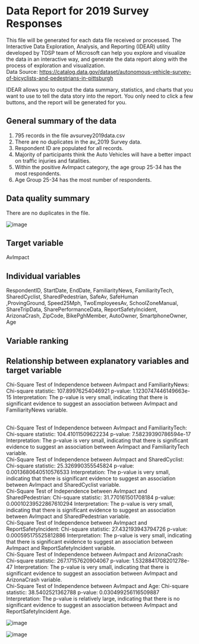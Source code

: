 # Data Report for 2019 Survey Responses
This file will be generated for each data file received or processed. The Interactive Data Exploration, Analysis, and Reporting (IDEAR) utility developed by TDSP team of Microsoft can help you explore and visualize the data in an interactive way, and generate the data report along with the process of exploration and visualization. <br>
Data Source: https://catalog.data.gov/dataset/autonomous-vehicle-survey-of-bicyclists-and-pedestrians-in-pittsburgh

IDEAR allows you to output the data summary, statistics, and charts that you want to use to tell the data story into the report. You only need to click a few buttons, and the report will be generated for you. 

## General summary of the data

1. 795 records in the file avsurvey2019data.csv <br>
2. There are no duplicates in the av_2019 Survey data. <br>
3. Respondent ID are populated for all records.  <br>
4. Majority of participants think the Auto Vehicles will have a better impact on traffic injuries and fatalities. <br>
5. Within the positive AvImpact category, the age group 25-34 has the most respondents. <br>
6. Age Group 25-34 has the most number of respondents. <br>

## Data quality summary
There are no duplicates in the file.

![image](https://github.com/CMU-SoftwareDesignforDS-Team/AutoVehicles/assets/75749274/3a42e552-8928-4baf-be1b-30dc215891af)



## Target variable
AvImpact

## Individual variables
RespondentID,  StartDate,  EndDate,  FamiliarityNews, FamiliarityTech, SharedCyclist, SharedPedestrian, SafeAv, SafeHuman <br>
,ProvingGround, Speed25Mph, TwoEmployeesAv, SchoolZoneManual, ShareTripData, SharePerformanceData, ReportSafetyIncident, ArizonaCrash, ZipCode, BikePghMember, AutoOwner, SmartphoneOwner, Age



## Variable ranking

## Relationship between explanatory variables and target variable

Chi-Square Test of Independence between AvImpact and FamiliarityNews:
Chi-square statistic: 107.89976254046921
p-value: 1.1230747446149663e-15
Interpretation: The p-value is very small, indicating that there is significant evidence to suggest an association between AvImpact and FamiliarityNews variable. 

<br>
Chi-Square Test of Independence between AvImpact and FamiliarityTech:
Chi-square statistic: 104.41011509622234
p-value: 7.58239390786594e-17
Interpretation: The p-value is very small, indicating that there is significant evidence to suggest an association between AvImpact and FamiliarityTech variable.

<br>
Chi-Square Test of Independence between AvImpact and SharedCyclist:
Chi-square statistic: 25.326990355545824
p-value: 0.0013680640510576533
Interpretation: The p-value is very small, indicating that there is significant evidence to suggest an association between AvImpact and SharedCyclist variable.

<br>
Chi-Square Test of Independence between AvImpact and SharedPedestrian:
Chi-square statistic: 31.770161501708184
p-value: 0.00010239522867610294
Interpretation: The p-value is very small, indicating that there is significant evidence to suggest an association between AvImpact and SharedPedestrian variable.

<br>
Chi-Square Test of Independence between AvImpact and ReportSafetyIncident:
Chi-square statistic: 27.432193943794726
p-value: 0.000595175525812886
Interpretation: The p-value is very small, indicating that there is significant evidence to suggest an association between AvImpact and ReportSafetyIncident variable.

<br>
Chi-Square Test of Independence between AvImpact and ArizonaCrash:
Chi-square statistic: 267.17157620904067
p-value: 1.5328841708201278e-47
Interpretation: The p-value is very small, indicating that there is significant evidence to suggest an association between AvImpact and ArizonaCrash variable.

<br>
Chi-Square Test of Independence between AvImpact and Age:
Chi-square statistic: 38.5402521362788
p-value: 0.030499256116509887
Interpretation: The p-value is relatively large, indicating that there is no significant evidence to suggest an association between AvImpact and ReportSafetyIncident Age.

<br>


![image](https://github.com/CMU-SoftwareDesignforDS-Team/AutoVehicles/assets/75749274/82e1c3e3-d2cf-4553-8272-06f1ea1c7b17)

![image](https://github.com/CMU-SoftwareDesignforDS-Team/AutoVehicles/assets/75749274/8e5e889d-54cf-4533-89e5-320577462dfa)

